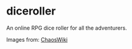 # diceroller
An online RPG dice roller for all the adventurers. 

Images from: [ChaosWiki](http://bobmcp.com/ChaosWiki/index.php?title=Dice)
